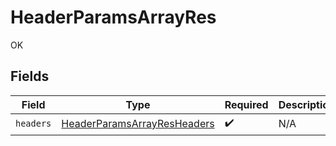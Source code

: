 # HeaderParamsArrayRes

OK


## Fields

| Field                                                                                 | Type                                                                                  | Required                                                                              | Description                                                                           |
| ------------------------------------------------------------------------------------- | ------------------------------------------------------------------------------------- | ------------------------------------------------------------------------------------- | ------------------------------------------------------------------------------------- |
| `headers`                                                                             | [HeaderParamsArrayResHeaders](../../models/operations/headerparamsarrayresheaders.md) | :heavy_check_mark:                                                                    | N/A                                                                                   |